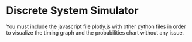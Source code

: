 # Discrete System Simulator
You must include the javascript file plotly.js with other python files in order to visualize the timing graph and the probabilities chart without any issue. 
